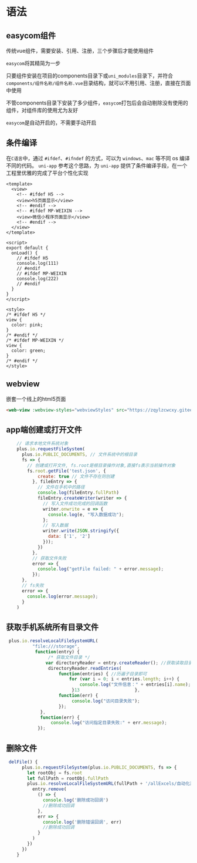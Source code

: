 # 语法

## easycom组件

传统vue组件，需要安装、引用、注册，三个步骤后才能使用组件

`easycom`将其精简为一步

只要组件安装在项目的components目录下或`uni_modules`目录下，并符合`components/组件名称/组件名称.vue`目录结构，就可以不用引用、注册，直接在页面中使用

不管components目录下安装了多少组件，`easycom`打包后会自动剔除没有使用的组件，对组件库的使用尤为友好

`easycom`是自动开启的，不需要手动开启

## 条件编译

在`C语言`中，通过 `#ifdef`、`#ifndef` 的方式，可以为 `windows`、`mac` 等不同 os 编译不同的代码。 `uni-app` 参考这个思路，为 `uni-app` 提供了条件编译手段，在一个工程里优雅的完成了平台个性化实现

```vue
<template>
  <view>
    <!-- #ifdef H5 -->
    <view>h5页面显示</view>
    <!-- #endif -->
    <!-- #ifdef MP-WEIXIN -->
    <view>微信小程序页面显示</view>
    <!-- #endif -->
  </view>
</template>

<script>
export default {
  onLoad() {
    // #ifdef H5
    console.log(111)
    // #endif
    // #ifdef MP-WEIXIN
    console.log(222)
    // #endif
  }
}
</script>

<style>
/* #ifdef H5 */
view {
  color: pink;
}
/* #endif */
/* #ifdef MP-WEIXIN */
view {
  color: green;
}
/* #endif */
</style>
```

## webview

嵌套一个线上的html5页面

```html
<web-view :webview-styles="webviewStyles" src="https://zqylzcwcxy.gitee.io/vite-vue-blog/"></web-view>
```

## app端创建或打开文件

```js
    // 请求本地文件系统对象
    plus.io.requestFileSystem(
      plus.io.PUBLIC_DOCUMENTS, // 文件系统中的根目录
      fs => {
        // 创建或打开文件, fs.root是根目录操作对象,直接fs表示当前操作对象
        fs.root.getFile('test.json', {
            create: true // 文件不存在则创建
          }, fileEntry => {
            // 文件在手机中的路径
            console.log(fileEntry.fullPath)
            fileEntry.createWriter(writer => {
              // 写入文件成功完成的回调函数
              writer.onwrite = e => {
                console.log(e, "写入数据成功");
              };
              // 写入数据
              writer.write(JSON.stringify({
                data: ['1', '2']
              }));
            })
          },
          // 获取文件失败
          error => {
            console.log("getFile failed: " + error.message);
          });
      },
      // fs失败
      error => {
        console.log(error.message);
      }
    )
```

## 获取手机系统所有目录文件 

```js
 plus.io.resolveLocalFileSystemURL(
          "file:///storage",
           function(entry) {
                /* 获取文件目录 */
               var directoryReader = entry.createReader(); //获取读取目录对象
                directoryReader.readEntries(
                    function(entries) { //历遍子目录即可
                        for (var i = 0; i < entries.length; i++) {
                            console.log("文件信息：" + entries[i].name);
                         }13                     },
                    function(err) {
                         console.log("访问目录失败");
                    });
             },
             function(err) {
                 console.log("访问指定目录失败:" + err.message);
            });
```

## 删除文件

```js
 delFile() {
      plus.io.requestFileSystem(plus.io.PUBLIC_DOCUMENTS, fs => {
        let rootObj = fs.root
        let fullPath = rootObj.fullPath
        plus.io.resolveLocalFileSystemURL(fullPath + '/allExcels/自动化系统分布情况' + '/' + this.today + '.xlsx', entry => {
          entry.remove(
            () => {
              console.log('删除成功回调')
              //删除成功回调
            },
            err => {
              console.log('删除错误回调', err)
              //删除成功回调
            }
          )
        })
      })
    }
```

